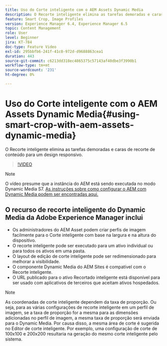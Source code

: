 ```yaml
---
title: Uso do Corte inteligente com o AEM Assets Dynamic Media
description: O Recorte inteligente elimina as tarefas demoradas e caras de recorte de conteúdo para um design responsivo.
feature: Smart Crop, Image Profiles
version: Experience Manager 6.4, Experience Manager 6.5
topic: Content Management
role: User
level: Beginner
jira: KT-784
doc-type: Feature Video
exl-id: 295bbfb6-241f-41c0-972d-d9688863cea1
duration: 443
source-git-commit: c6213dd318ec4865375c57143af40dbe3f3990b1
workflow-type: tm+mt
source-wordcount: '231'
ht-degree: 0%

---
```


# Uso do Corte inteligente com o AEM Assets Dynamic Media{#using-smart-crop-with-aem-assets-dynamic-media}

O Recorte inteligente elimina as tarefas demoradas e caras de recorte de conteúdo para um design responsivo.

>[!VIDEO](https://video.tv.adobe.com/v/35636?quality=12&learn=on&captions=por_br)

>[!NOTE]
>
>O vídeo presume que a instância do AEM está sendo executada no modo Dynamic Media S7. [As instruções sobre como configurar o AEM com Dynamic Media podem ser encontradas aqui.](https://helpx.adobe.com/br/experience-manager/6-3/assets/using/config-dynamic-fp-14410.html)

## O recurso de recorte inteligente do Dynamic Media da Adobe Experience Manager inclui

* Os administradores do AEM Asset podem criar perfis de imagem facilmente para o Corte inteligente com base na largura e na altura do dispositivo.
* O recorte inteligente pode ser executado para um ativo individual ou para todos os ativos em uma pasta.
* O layout de edição de corte inteligente pode ser redimensionado para melhorar a visibilidade.
* O componente Dynamic Media do AEM Sites é compatível com o Recorte inteligente.
* O URL publicado para o ativo Recortado inteligente está disponível para ser usado com aplicativos de terceiros que aceitam ativos hospedados.

>[!NOTE]
>
>As coordenadas de corte inteligente dependem da taxa de proporção. Ou seja, para as várias configurações de recorte inteligente em um perfil de imagem, se a taxa de proporção for a mesma para as dimensões adicionadas no perfil de imagem, a mesma taxa de proporção será enviada para o Dynamic Media. Por causa disso, a mesma área de corte é sugerida no Editor de corte inteligente. Por exemplo, uma configuração de corte de 100x100 e 200x200 resultaria na geração do mesmo corte inteligente pelo sistema.
